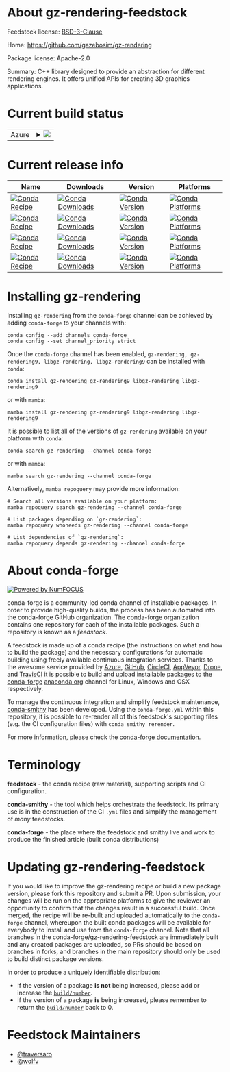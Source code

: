 About gz-rendering-feedstock
============================

Feedstock license: [BSD-3-Clause](https://github.com/conda-forge/gz-rendering-feedstock/blob/main/LICENSE.txt)

Home: https://github.com/gazebosim/gz-rendering

Package license: Apache-2.0

Summary: C++ library designed to provide an abstraction for different rendering engines. It offers unified APIs for creating 3D graphics applications.

Current build status
====================


<table>
    
  <tr>
    <td>Azure</td>
    <td>
      <details>
        <summary>
          <a href="https://dev.azure.com/conda-forge/feedstock-builds/_build/latest?definitionId=17631&branchName=main">
            <img src="https://dev.azure.com/conda-forge/feedstock-builds/_apis/build/status/gz-rendering-feedstock?branchName=main">
          </a>
        </summary>
        <table>
          <thead><tr><th>Variant</th><th>Status</th></tr></thead>
          <tbody><tr>
              <td>linux_64</td>
              <td>
                <a href="https://dev.azure.com/conda-forge/feedstock-builds/_build/latest?definitionId=17631&branchName=main">
                  <img src="https://dev.azure.com/conda-forge/feedstock-builds/_apis/build/status/gz-rendering-feedstock?branchName=main&jobName=linux&configuration=linux%20linux_64_" alt="variant">
                </a>
              </td>
            </tr><tr>
              <td>linux_aarch64</td>
              <td>
                <a href="https://dev.azure.com/conda-forge/feedstock-builds/_build/latest?definitionId=17631&branchName=main">
                  <img src="https://dev.azure.com/conda-forge/feedstock-builds/_apis/build/status/gz-rendering-feedstock?branchName=main&jobName=linux&configuration=linux%20linux_aarch64_" alt="variant">
                </a>
              </td>
            </tr><tr>
              <td>linux_ppc64le</td>
              <td>
                <a href="https://dev.azure.com/conda-forge/feedstock-builds/_build/latest?definitionId=17631&branchName=main">
                  <img src="https://dev.azure.com/conda-forge/feedstock-builds/_apis/build/status/gz-rendering-feedstock?branchName=main&jobName=linux&configuration=linux%20linux_ppc64le_" alt="variant">
                </a>
              </td>
            </tr><tr>
              <td>osx_64</td>
              <td>
                <a href="https://dev.azure.com/conda-forge/feedstock-builds/_build/latest?definitionId=17631&branchName=main">
                  <img src="https://dev.azure.com/conda-forge/feedstock-builds/_apis/build/status/gz-rendering-feedstock?branchName=main&jobName=osx&configuration=osx%20osx_64_" alt="variant">
                </a>
              </td>
            </tr><tr>
              <td>osx_arm64</td>
              <td>
                <a href="https://dev.azure.com/conda-forge/feedstock-builds/_build/latest?definitionId=17631&branchName=main">
                  <img src="https://dev.azure.com/conda-forge/feedstock-builds/_apis/build/status/gz-rendering-feedstock?branchName=main&jobName=osx&configuration=osx%20osx_arm64_" alt="variant">
                </a>
              </td>
            </tr><tr>
              <td>win_64</td>
              <td>
                <a href="https://dev.azure.com/conda-forge/feedstock-builds/_build/latest?definitionId=17631&branchName=main">
                  <img src="https://dev.azure.com/conda-forge/feedstock-builds/_apis/build/status/gz-rendering-feedstock?branchName=main&jobName=win&configuration=win%20win_64_" alt="variant">
                </a>
              </td>
            </tr>
          </tbody>
        </table>
      </details>
    </td>
  </tr>
</table>

Current release info
====================

| Name | Downloads | Version | Platforms |
| --- | --- | --- | --- |
| [![Conda Recipe](https://img.shields.io/badge/recipe-gz--rendering-green.svg)](https://anaconda.org/conda-forge/gz-rendering) | [![Conda Downloads](https://img.shields.io/conda/dn/conda-forge/gz-rendering.svg)](https://anaconda.org/conda-forge/gz-rendering) | [![Conda Version](https://img.shields.io/conda/vn/conda-forge/gz-rendering.svg)](https://anaconda.org/conda-forge/gz-rendering) | [![Conda Platforms](https://img.shields.io/conda/pn/conda-forge/gz-rendering.svg)](https://anaconda.org/conda-forge/gz-rendering) |
| [![Conda Recipe](https://img.shields.io/badge/recipe-gz--rendering9-green.svg)](https://anaconda.org/conda-forge/gz-rendering9) | [![Conda Downloads](https://img.shields.io/conda/dn/conda-forge/gz-rendering9.svg)](https://anaconda.org/conda-forge/gz-rendering9) | [![Conda Version](https://img.shields.io/conda/vn/conda-forge/gz-rendering9.svg)](https://anaconda.org/conda-forge/gz-rendering9) | [![Conda Platforms](https://img.shields.io/conda/pn/conda-forge/gz-rendering9.svg)](https://anaconda.org/conda-forge/gz-rendering9) |
| [![Conda Recipe](https://img.shields.io/badge/recipe-libgz--rendering-green.svg)](https://anaconda.org/conda-forge/libgz-rendering) | [![Conda Downloads](https://img.shields.io/conda/dn/conda-forge/libgz-rendering.svg)](https://anaconda.org/conda-forge/libgz-rendering) | [![Conda Version](https://img.shields.io/conda/vn/conda-forge/libgz-rendering.svg)](https://anaconda.org/conda-forge/libgz-rendering) | [![Conda Platforms](https://img.shields.io/conda/pn/conda-forge/libgz-rendering.svg)](https://anaconda.org/conda-forge/libgz-rendering) |
| [![Conda Recipe](https://img.shields.io/badge/recipe-libgz--rendering9-green.svg)](https://anaconda.org/conda-forge/libgz-rendering9) | [![Conda Downloads](https://img.shields.io/conda/dn/conda-forge/libgz-rendering9.svg)](https://anaconda.org/conda-forge/libgz-rendering9) | [![Conda Version](https://img.shields.io/conda/vn/conda-forge/libgz-rendering9.svg)](https://anaconda.org/conda-forge/libgz-rendering9) | [![Conda Platforms](https://img.shields.io/conda/pn/conda-forge/libgz-rendering9.svg)](https://anaconda.org/conda-forge/libgz-rendering9) |

Installing gz-rendering
=======================

Installing `gz-rendering` from the `conda-forge` channel can be achieved by adding `conda-forge` to your channels with:

```
conda config --add channels conda-forge
conda config --set channel_priority strict
```

Once the `conda-forge` channel has been enabled, `gz-rendering, gz-rendering9, libgz-rendering, libgz-rendering9` can be installed with `conda`:

```
conda install gz-rendering gz-rendering9 libgz-rendering libgz-rendering9
```

or with `mamba`:

```
mamba install gz-rendering gz-rendering9 libgz-rendering libgz-rendering9
```

It is possible to list all of the versions of `gz-rendering` available on your platform with `conda`:

```
conda search gz-rendering --channel conda-forge
```

or with `mamba`:

```
mamba search gz-rendering --channel conda-forge
```

Alternatively, `mamba repoquery` may provide more information:

```
# Search all versions available on your platform:
mamba repoquery search gz-rendering --channel conda-forge

# List packages depending on `gz-rendering`:
mamba repoquery whoneeds gz-rendering --channel conda-forge

# List dependencies of `gz-rendering`:
mamba repoquery depends gz-rendering --channel conda-forge
```


About conda-forge
=================

[![Powered by
NumFOCUS](https://img.shields.io/badge/powered%20by-NumFOCUS-orange.svg?style=flat&colorA=E1523D&colorB=007D8A)](https://numfocus.org)

conda-forge is a community-led conda channel of installable packages.
In order to provide high-quality builds, the process has been automated into the
conda-forge GitHub organization. The conda-forge organization contains one repository
for each of the installable packages. Such a repository is known as a *feedstock*.

A feedstock is made up of a conda recipe (the instructions on what and how to build
the package) and the necessary configurations for automatic building using freely
available continuous integration services. Thanks to the awesome service provided by
[Azure](https://azure.microsoft.com/en-us/services/devops/), [GitHub](https://github.com/),
[CircleCI](https://circleci.com/), [AppVeyor](https://www.appveyor.com/),
[Drone](https://cloud.drone.io/welcome), and [TravisCI](https://travis-ci.com/)
it is possible to build and upload installable packages to the
[conda-forge](https://anaconda.org/conda-forge) [anaconda.org](https://anaconda.org/)
channel for Linux, Windows and OSX respectively.

To manage the continuous integration and simplify feedstock maintenance,
[conda-smithy](https://github.com/conda-forge/conda-smithy) has been developed.
Using the ``conda-forge.yml`` within this repository, it is possible to re-render all of
this feedstock's supporting files (e.g. the CI configuration files) with ``conda smithy rerender``.

For more information, please check the [conda-forge documentation](https://conda-forge.org/docs/).

Terminology
===========

**feedstock** - the conda recipe (raw material), supporting scripts and CI configuration.

**conda-smithy** - the tool which helps orchestrate the feedstock.
                   Its primary use is in the construction of the CI ``.yml`` files
                   and simplify the management of *many* feedstocks.

**conda-forge** - the place where the feedstock and smithy live and work to
                  produce the finished article (built conda distributions)


Updating gz-rendering-feedstock
===============================

If you would like to improve the gz-rendering recipe or build a new
package version, please fork this repository and submit a PR. Upon submission,
your changes will be run on the appropriate platforms to give the reviewer an
opportunity to confirm that the changes result in a successful build. Once
merged, the recipe will be re-built and uploaded automatically to the
`conda-forge` channel, whereupon the built conda packages will be available for
everybody to install and use from the `conda-forge` channel.
Note that all branches in the conda-forge/gz-rendering-feedstock are
immediately built and any created packages are uploaded, so PRs should be based
on branches in forks, and branches in the main repository should only be used to
build distinct package versions.

In order to produce a uniquely identifiable distribution:
 * If the version of a package **is not** being increased, please add or increase
   the [``build/number``](https://docs.conda.io/projects/conda-build/en/latest/resources/define-metadata.html#build-number-and-string).
 * If the version of a package **is** being increased, please remember to return
   the [``build/number``](https://docs.conda.io/projects/conda-build/en/latest/resources/define-metadata.html#build-number-and-string)
   back to 0.

Feedstock Maintainers
=====================

* [@traversaro](https://github.com/traversaro/)
* [@wolfv](https://github.com/wolfv/)

